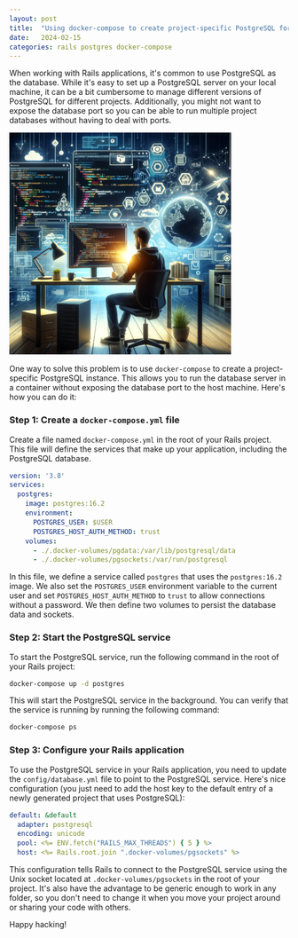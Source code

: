 ```yaml
---
layout: post
title:  "Using docker-compose to create project-specific PostgreSQL for Rails without exposing database port"
date:   2024-02-15
categories: rails postgres docker-compose
---
```


When working with Rails applications, it's common to use PostgreSQL as the database. While it's easy to set up a PostgreSQL server on your local machine, it can be a bit cumbersome to manage different versions of PostgreSQL for different projects. Additionally, you might not want to expose the database port so you can be able to run multiple project databases without having to deal with ports.

![Managing PostgreSQL with Docker Compose](/assets/images/2024-02/dynamic-and-visually-engaging-scene-developer-working-on-a-Rails-project.png)

One way to solve this problem is to use `docker-compose` to create a project-specific PostgreSQL instance. This allows you to run the database server in a container without exposing the database port to the host machine. Here's how you can do it:

### Step 1: Create a `docker-compose.yml` file

Create a file named `docker-compose.yml` in the root of your Rails project. This file will define the services that make up your application, including the PostgreSQL database.

```yaml
version: '3.8'
services:
  postgres:
    image: postgres:16.2
    environment:
      POSTGRES_USER: $USER
      POSTGRES_HOST_AUTH_METHOD: trust
    volumes:
      - ./.docker-volumes/pgdata:/var/lib/postgresql/data
      - ./.docker-volumes/pgsockets:/var/run/postgresql
```

In this file, we define a service called `postgres` that uses the `postgres:16.2` image. We also set the `POSTGRES_USER` environment variable to the current user and set `POSTGRES_HOST_AUTH_METHOD` to `trust` to allow connections without a password. We then define two volumes to persist the database data and sockets.

### Step 2: Start the PostgreSQL service

To start the PostgreSQL service, run the following command in the root of your Rails project:

```bash
docker-compose up -d postgres
```

This will start the PostgreSQL service in the background. You can verify that the service is running by running the following command:

```bash
docker-compose ps
```

### Step 3: Configure your Rails application

To use the PostgreSQL service in your Rails application, you need to update the `config/database.yml` file to point to the PostgreSQL service. Here's nice configuration (you just need to add the host key to the default entry of a newly generated project that uses PostgreSQL):

```yaml
default: &default
  adapter: postgresql
  encoding: unicode
  pool: <%= ENV.fetch("RAILS_MAX_THREADS") { 5 } %>
  host: <%= Rails.root.join ".docker-volumes/pgsockets" %>
```

This configuration tells Rails to connect to the PostgreSQL service using the Unix socket located at `.docker-volumes/pgsockets` in the root of your project. It's also have the advantage to be generic enough to work in any folder, so you don't need to change it when you move your project around or sharing your code with others.

Happy hacking!